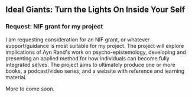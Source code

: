 ## Ideal Giants: Turn the Lights On Inside Your Self

### Request: NIF grant for my project

I am requesting consideration for an NIF grant, or whatever support/guidance is most suitable for my project. The project will explore implications of Ayn Rand's work on psycho-epistemology, developing and presenting an applied method for how individuals can become fully integrated selves. The project aims to ultimately produce one or more books, a podcast/video series, and a website with reference and learning material.

More to come soon.
